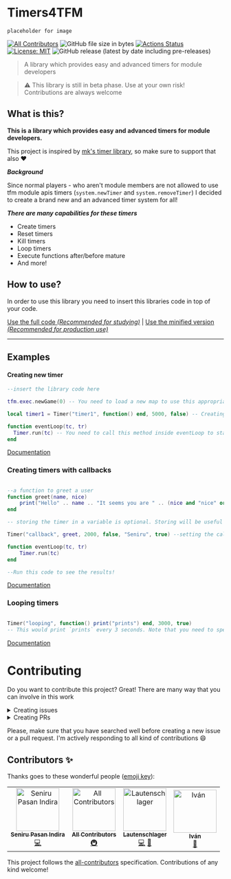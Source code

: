 # Timers4TFM

`placeholder for image`

[![All Contributors](https://img.shields.io/badge/all_contributors-4-orange.svg?style=flat-square)](#contributors)
![GitHub file size in bytes](https://img.shields.io/github/size/Seniru/Timers4TFM/src/timer.min.lua?label=Code%20size%20%28minified%29)
[![Actions Status](https://github.com/Seniru/Timers4TFM/workflows/Build/badge.svg)](https://github.com/Seniru/Timers4TFM/actions)
[![License: MIT](https://img.shields.io/badge/License-MIT-yellow.svg)](https://opensource.org/licenses/MIT)
![GitHub release (latest by date including pre-releases)](https://img.shields.io/github/v/release/Seniru/Timers4TFM?include_prereleases)

> A library which provides easy and advanced timers for module developers

> :warning: This library is still in beta phase. Use at your own risk!
> Contributions are always welcome

## What is this?

**This is a library which provides easy and advanced timers for module
developers.**

This project is inspired by
[mk's timer library](https://atelier801.com/topic?f=6&t=875052), so make sure to
support that also :heart:

**_Background_**

Since normal players - who aren't module members are not allowed to use tfm
module apis timers (`system.newTimer` and `system.removeTimer`) I decided to
create a brand new and an advanced timer system for all!

**_There are many capabilities for these timers_**

- Create timers
- Reset timers
- Kill timers
- Loop timers
- Execute functions after/before mature
- And more!

## How to use?

In order to use this library you need to insert this libraries code in top of
your code.

[Use the full code _(Recommended for studying)_](https://raw.githubusercontent.com/Seniru/Timers4TFM/master/src/timer.lua)
|
[Use the minified version _(Recommended for production use)_](https://raw.githubusercontent.com/Seniru/Timers4TFM/master/src/timer.min.lua)

<hr>

## Examples

#### Creating new timer

```lua
--insert the library code here

tfm.exec.newGame(0) -- You need to load a new map to use this appropriately

local timer1 = Timer("timer1", function() end, 5000, false) -- Creating a very basic timer with a timeout value of 5000

function eventLoop(tc, tr)
  Timer.run(tc) -- You need to call this method inside eventLoop to start and process timers
end


```

[Documentation](https://seniru.github.io/Timers4TFM/docs/src/1.html)

### Creating timers with callbacks

```lua

--a function to greet a user
function greet(name, nice)
    print("Hello" .. name .. "It seems you are " .. (nice and "nice" or "not nice"))
end

-- storing the timer in a variable is optional. Storing will be useful if you need to access information about the timer

Timer("callback", greet, 2000, false, "Seniru", true) --setting the callback to our greet function and pass "Seniru" and true as arguments

function eventLoop(tc, tr)
    Timer.run(tc)
end

--Run this code to see the results!

```

[Documentation](https://seniru.github.io/Timers4TFM/docs/src/1.html)

### Looping timers

```lua

Timer("looping", function() print("prints") end, 3000, true)
-- This would print `prints` every 3 seconds. Note that you need to specify the time in milliseconds

```

[Documentation](https://seniru.github.io/Timers4TFM/docs/src/1.html)

# Contributing

Do you want to contribute this project? Great! There are many way that you can
involve in this work

<details>
    <summary>Creating issues</summary>
    You can create issues for the following reasons,
    <ul>
        <li>Something is not working (bug)</li>
        <li>Suggestion / Feature request</li>
        <li>General questions</li>
    </ul>
</details>

<details>
    <summary>Creating PRs</summary>
    You can submit a PR for the following,
    <ul>
        <li>Bug fixes</li>
        <li>Improvements</li>
        <li>Additions of new features</li>
        <li>Minor fixes (such as fixing a typo)</li>
    </ul>
</details>

Please, make sure that you have searched well before creating a new issue or a
pull request. I'm actively responding to all kind of contributions :smile:

## Contributors ✨

Thanks goes to these wonderful people
([emoji key](https://allcontributors.org/docs/en/emoji-key)):

<!-- ALL-CONTRIBUTORS-LIST:START - Do not remove or modify this section -->
<!-- prettier-ignore -->
<table>
  <tr>
    <td align="center"><a href="https://github.com/Seniru"><img src="https://avatars2.githubusercontent.com/u/34127015?v=4" width="100px;" alt="Seniru Pasan Indira"/><br /><sub><b>Seniru Pasan Indira</b></sub></a><br /><a href="https://github.com/Seniru/Timers4TFM/commits?author=Seniru" title="Code">💻</a></td>
    <td align="center"><a href="https://allcontributors.org"><img src="https://avatars1.githubusercontent.com/u/46410174?v=4" width="100px;" alt="All Contributors"/><br /><sub><b>All Contributors</b></sub></a><br /><a href="#infra-all-contributors" title="Infrastructure (Hosting, Build-Tools, etc)">🚇</a></td>
    <td align="center"><a href="http://bit.ly/laut-id"><img src="https://avatars2.githubusercontent.com/u/26045253?v=4" width="100px;" alt="Lautenschlager"/><br /><sub><b>Lautenschlager</b></sub></a><br /><a href="https://github.com/Seniru/Timers4TFM/commits?author=Lautenschlager-id" title="Code">💻</a> <a href="https://github.com/Seniru/Timers4TFM/issues?q=author%3ALautenschlager-id" title="Bug reports">🐛</a></td>
    <td align="center"><a href="https://github.com/Tocutoeltuco"><img src="https://avatars2.githubusercontent.com/u/24902450?v=4" width="100px;" alt="Iván"/><br /><sub><b>Iván</b></sub></a><br /><a href="https://github.com/Seniru/Timers4TFM/issues?q=author%3ATocutoeltuco" title="Bug reports">🐛</a></td>
  </tr>
</table>

<!-- ALL-CONTRIBUTORS-LIST:END -->

This project follows the
[all-contributors](https://github.com/all-contributors/all-contributors)
specification. Contributions of any kind welcome!
